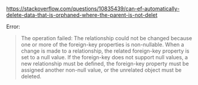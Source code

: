 ﻿
https://stackoverflow.com/questions/10835439/can-ef-automatically-delete-data-that-is-orphaned-where-the-parent-is-not-delet

Error:
> The operation failed: The relationship could not be changed because one or more of the foreign-key properties is non-nullable. When a change is made to a relationship, the related foreign-key property is set to a null value. If the foreign-key does not support null values, a new relationship must be defined, the foreign-key property must be assigned another non-null value, or the unrelated object must be deleted.

